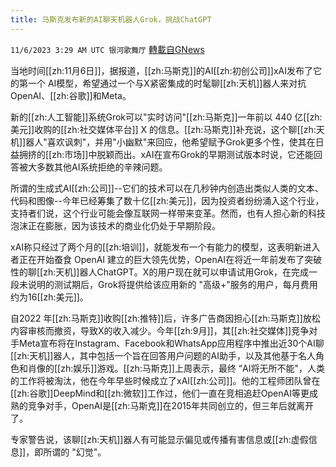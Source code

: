 ```yaml
---
title: 马斯克发布新的AI聊天机器人Grok，挑战ChatGPT
---
```

`11/6/2023 3:29 AM UTC 银河歌舞厅` [轉載自GNews](https://gnews.org/articles/1927435)

当地时间[[zh:11月6日]]，据报道，[[zh:马斯克]]的AI[[zh:初创公司]]xAI发布了它的第一个 AI模型，希望通过一个与X紧密集成的时髦聊[[zh:天机]]器人来对抗OpenAI、[[zh:谷歌]]和Meta。

新的[[zh:人工智能]]系统Grok可以"实时访问"[[zh:马斯克]]一年前以 440 亿[[zh:美元]]收购的[[zh:社交媒体平台]] X 的信息。[[zh:马斯克]]补充说，这个聊[[zh:天机]]器人"喜欢讽刺"，并用"小幽默"来回应，他希望赋予Grok更多个性，使其在日益拥挤的[[zh:市场]]中脱颖而出。xAI在宣布Grok的早期测试版本时说，它还能回答被大多数其他AI系统拒绝的辛辣问题。

所谓的生成式AI[[zh:公司]]--它们的技术可以在几秒钟内创造出类似人类的文本、代码和图像--今年已经筹集了数十亿[[zh:美元]]，因为投资者纷纷涌入这个行业，支持者们说，这个行业可能会像互联网一样带来变革。然而，也有人担心新的科技泡沫正在膨胀，因为该技术的商业化仍处于早期阶段。

xAI称只经过了两个月的[[zh:培训]]，就能发布一个有能力的模型，这表明新进入者正在开始蚕食 OpenAI 建立的巨大领先优势，OpenAI在将近一年前发布了突破性的聊[[zh:天机]]器人ChatGPT。X的用户现在就可以申请试用Grok，在完成一段未说明的测试期后，Grok将提供给该应用新的 "高级+"服务的用户，每月费用约为16[[zh:美元]]。

自2022 年[[zh:马斯克]]收购[[zh:推特]]后，许多广告商因担心[[zh:马斯克]]放松内容审核而撤资，导致X的收入减少。今年[[zh:9月]]，其[[zh:社交媒体]]竞争对手Meta宣布将在Instagram、Facebook和WhatsApp应用程序中推出近30个AI聊[[zh:天机]]器人，其中包括一个旨在回答用户问题的AI助手，以及其他基于名人角色和肖像的[[zh:娱乐]]游戏。[[zh:马斯克]]上周表示，最终 “AI将无所不能"，人类的工作将被淘汰，他在今年早些时候成立了xAI[[zh:公司]]。他的工程师团队曾在[[zh:谷歌]]DeepMind和[[zh:微软]]工作过，他们一直在竞相追赶OpenAI等更成熟的竞争对手，OpenAI是[[zh:马斯克]]在2015年共同创立的，但三年后就离开了。

专家警告说，该聊[[zh:天机]]器人有可能显示偏见或传播有害信息或[[zh:虚假信息]]，即所谓的 "幻觉"。


